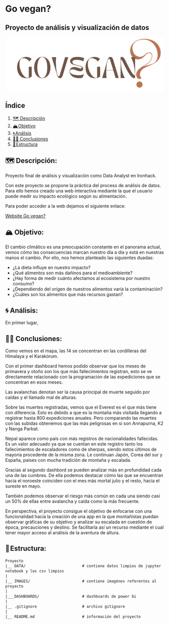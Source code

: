 # Go vegan?

## Proyecto de análisis y visualización de datos

![Alt text](images/streamlit/logof.png)

## Índice

1. [🗺️ Descripción](#descripcion)
2. [🏔️ Objetivo](#objetivo)
3. [🌀 Análisis](#analisis)
4. [🧗‍♀️ Conclusiones](#conclusion)
5. [🧊 Estructura](#estructura)


## 🗺️ Descripción:<a name="descripcion"/>

Proyecto final de análisis y visualización como Data Analyst en Ironhack. 

Con este proyecto se propone la práctica del proceso de análisis de datos. Para ello hemos creado una web interactiva mediante la que el usuario puede medir su impacto ecológico según su alimentación.

Para poder acceder a la web dejamos el siguiente enlace:

[Website Go vegan?](https://nereariveiro-go-vegan--streamlitmain-ky4jxb.streamlit.app/)

## 🏔️ Objetivo:<a name="objetivo"/>

El cambio climático es una preocupación constante en el panorama actual, vemos cómo las consecuencias marcan nuestro día a día y está en nuestras manos el cambio. Por ello, nos hemos planteado las siguientes duadas:

- ¿La dieta influye en nuestro impacto?
- ¿Qué alimentos son más dañinos para el medioambiente?
- ¿Hay forma de medir cuánto afectamos al ecosistema por nuestro consumo?
- ¿Dependiendo del origen de nuestros alimentos varía la contaminación?
- ¿Cuáles son los alimentos que más recursos gastan?


## 🌀 Análisis:<a name="analisis"/>

En primer lugar, 



## 🧗‍♀️ Conclusiones:<a name='conclusion'/>

Como vemos en el mapa, las 14 se concentran en las cordilleras del Himalaya y el Karakórum. 

Con el primer dashboard hemos podido observar que los meses de primavera y otoño son los que más fallecimientos registran, esto se ve directamente relacionado con la programación de las expediciones que se concentran en esos meses. 

Las avalanchas denotan ser la causa principal de muerte seguido por caídas y el llamado mal de alturas.

Sobre las muertes registradas, vemos que el Everest es el que más tiene con diferencia. Esto es debido a que es la montaña más visitada llegando a registrar hasta 800 expediciones anuales. Pero comparando las muertes con las subidas obtenemos que las más peligrosas en si son Annapurna, K2 y Nanga Parbat.

Nepal aparece como país con más registros de nacionalidades fallecidas. Es un valor adecuado ya que se cuentan en este registro tanto los fallecimientos de escaladores como de sherpas, siendo estos últimos de mayoría procedente de la misma zona. Le continuan Japón, Corea del sur y España, países con mucha tradición de montaña y escalada.

Gracias al segundo dashbord se pueden analizar más en profundidad cada una de las cumbres. De ella podemos destacar cómo las que se encuentran hacia el noroeste coinciden con el mes más mortal julio y el resto, hacia el sureste en mayo. 

También podemos observar el riesgo más común en cada una siendo casi un 50% de ellas entre avalancha y caída como la más frecuente.

En perspectiva, el proyecto consigue el objetivo de enfocarse con una funcionalidad hacia la creación de una app en la que montañistas puedan observar gráficas de su objetivo y analizar su escalada en cuestión de época, precauciones y destino. Se facilitaría así un recurso mediante el cual tener mayor acceso al análisis de la aventura de altura.


## 🧊 Estructura:<a name="estructura"/>

```
Proyecto 
|__ DATA/                         # contiene datos limpios de jupyter notebook y los csv limpios
|
|__ IMAGES/                       # contiene imagénes referentes al proyecto    
|
|___DASHBOARDS/                   # dashboards de power bi 
|
|__ .gitignore                    # archivo gitignore     
|
|__ README.md                     # información del proyecto
```
